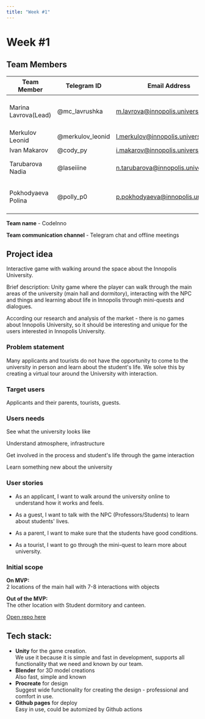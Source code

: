 ```yaml
---
title: "Week #1"
---
```


# Week #1

## **Team Members**

| Team Member                             | Telegram ID   | Email Address   | Track                                       | Responsibilities   |
|-----------------------------------------|---------------|-----------------|---------------------------------------------|--------------------|
| Marina Lavrova(Lead)     | @mc_lavrushka | m.lavrova@innopolis.university | Project Management | Organization of work documentation, communication |
| Merkulov Leonid        | @merkulov_leonid | l.merkulov@innopolis.university | Backend | C# code and DevOps tasks |
| Ivan Makarov           | @cody_py | i.makarov@innopolis.university | Backend| C# code |
| Tarubarova Nadia            | @laseiiine | n.tarubarova@innopolis.university | Design | 3D modeling of locations and characters  |
| Pokhodyaeva Polina         | @polly_p0 | p.pokhodyaeva@innopolis.university | Design | Designing and scatching locations and characters |

**Team name** - CodeInno  

**Team communication channel** - Telegram chat and offline meetings


## Project idea  
Interactive game with walking around the space about the Innopolis University.  

Brief description:
Unity game where the player can walk through the main areas of the university (main hall and dormitory), interacting with the NPC and things and learning about life in Innopolis through mini-quests and dialogues.

According our research and analysis of the market - there is no games about Innopolis University, so it should be interesting and unique for the users interested in Innopolis University.

### Problem statement 
Many applicants and tourists do not have the opportunity to come to the university in person and learn about the student's life. We solve this by creating a virtual tour around the University with interaction. 

### Target users  
Applicants and their parents, tourists, guests.

### Users needs  
See what the university looks like

Understand atmosphere, infrastructure

Get involved in the process and student's life through the game interaction


Learn something new about the university

### User stories  
- As an applicant, I want to walk around the university online to understand how it works and feels.

- As a guest, I want to talk with the NPC (Professors/Students) to learn about students' lives.

- As a parent, I want to make sure that the students have good conditions.

- As a tourist, I want to go through the mini-quest to learn more about university.


### Initial scope 
**On MVP:**  
2 locations of the main hall with 7-8 interactions with objects

**Out of the MVP:**  
The other location with Student dormitory and canteen.

[Open repo here](https://github.com/IU-Capstone-Project-2025/UniTrip)  

## Tech stack:  
- **Unity** for the game creation.   
We use it because it is simple and fast in development, supports all functionality that we need and known by our team. 
- **Blender** for 3D model creations  
Also fast, simple and known
- **Procreate** for design  
Suggest wide functionality for creating the design - professional and comfort in use.
- **Github pages** for deploy  
Easy in use, could be automized by Github actions